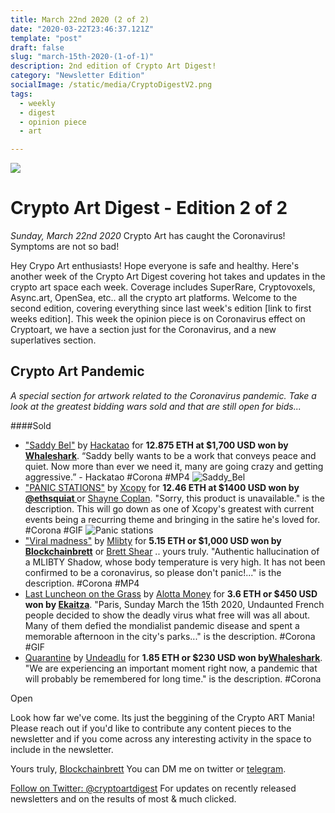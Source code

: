 ```yaml
---
title: March 22nd 2020 (2 of 2)
date: "2020-03-22T23:46:37.121Z"
template: "post"
draft: false
slug: "march-15th-2020-(1-of-1)"
description: 2nd edition of Crypto Art Digest!
category: "Newsletter Edition"
socialImage: /static/media/CryptoDigestV2.png
tags:
  - weekly
  - digest
  - opinion piece
  - art

---
```

![](/media/CryptoDigestV2.png)

# Crypto Art Digest - Edition 2 of 2
*Sunday, March 22nd 2020*
Crypto Art has caught the Coronavirus! Symptoms are not so bad!
 
Hey Crypo Art enthusiasts! Hope everyone is safe and healthy. Here's another week of the Crypto Art Digest covering hot takes and updates in the crypto art space each week. Coverage includes SuperRare, Cryptovoxels, Async.art, OpenSea, etc.. all the crypto art platforms. Welcome to the second edition, covering everything since last week's edition [link to first weeks edition]. This week the opinion piece is on Coronavirus effect on Cryptoart, we have a section just for the Coronavirus, and a new superlatives section.

## Crypto Art Pandemic  
*A special section for artwork related to the Coronavirus pandemic. Take a look at the greatest bidding wars sold and that are still open for bids...*

####Sold
* ["Saddy Bel"](https://superrare.co/artwork-v2/saddy-bel-8810) by [Hackatao](https://twitter.com/Hackatao) for **12.875 ETH at $1,700 USD won by [Whaleshark](https://twitter.com/WhaleShark_Pro)**. “Saddy belly wants to be a work that conveys peace and quiet. Now more than ever we need it, many are going crazy and getting aggressive.” - Hackatao #Corona #MP4
![Saddy_Bel](/media/Saddy-Bel.png)
* ["PANIC STATIONS"](https://superrare.co/artwork-v2/panic-stations-8803) by [Xcopy](https://twitter.com/XCOPYART) for **12.46 ETH at $1400 USD won by [@ethsquiat
](https://superrare.co/ethsquiat)** or [Shayne Coplan](https://twitter.com/shayne_coplan). "Sorry, this product is unavailable." is the description. This will go down as one of Xcopy's greatest with current events being a recurring theme and bringing in the satire he's loved for. #Corona #GIF
![Panic stations](/media/panic-stations4.gif)
* ["Viral madness"](https://superrare.co/artwork-v2/viral-madness-8630) by [Mlibty](https://twitter.com/mlibty) for **5.15 ETH or $1,000 USD won by [Blockchainbrett](https://superrare.co/blockchainbrett)** or [Brett Shear](https://twitter.com/web3brett) .. yours truly. "Authentic hallucination of a MLIBTY Shadow, whose body temperature is very high. It has not been confirmed to be a coronavirus, so
please don't panic!..." is the description. #Corona #MP4
* [Last Luncheon on the Grass](https://superrare.co/artwork-v2/last-luncheon-on-the-grass-8802) by [Alotta Money](https://twitter.com/money_alotta) for **3.6 ETH or $450 USD won by [Ekaitza](https://superrare.co/ekaitza)**. "Paris, Sunday March the 15th 2020, Undaunted French people decided to show the deadly virus what free will was all about. Many of them defied the mondialist pandemic disease and spent a memorable afternoon in the city's parks..." is the description. #Corona #GIF
* [Quarantine](https://superrare.co/artwork-v2/quarantine-8859) by [Undeadlu](https://twitter.com/undeadlu1) for **1.85 ETH or $230 USD won by[Whaleshark](https://twitter.com/WhaleShark_Pro)**. "We are experiencing an important moment right now, a pandemic that will probably be remembered for long time." is the description. #Corona

Open




Look how far we've come. Its just the beggining of the Crypto ART Mania! Please reach out if you'd like to contribute any content pieces to the newsletter and if you come across any interesting activity in the space to include in the newsletter.

Yours truly,
[Blockchainbrett](https://twitter.com/web3brett)
You can DM me on twitter or [telegram](http://telegram.me/blockchainbrett).

<a class="twitter-follow-button"
  href="https://twitter.com/cryptoartdigest">
Follow on Twitter: @cryptoartdigest</a>
For updates on recently released newsletters
and on the results of most & much clicked.
